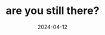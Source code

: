 ---
date: 2024-04-12
title: are you still there?
alt: A photo of the exterior wall of a building, with a security camera looking along the wall. The wall is covered by a grid-like arrangement of large rectangular tiles, each with a slightly different shade of yellow and natural texture, creating an interesting geometrical texture.
---
